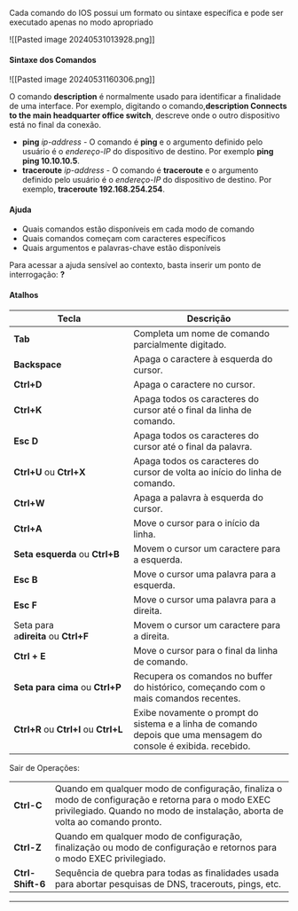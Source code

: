 
Cada comando do IOS possui um formato ou sintaxe específica e pode ser executado apenas no modo apropriado

![[Pasted image 20240531013928.png]]


#### Sintaxe dos Comandos
![[Pasted image 20240531160306.png]]


O comando **description** é normalmente usado para identificar a finalidade de uma interface. Por exemplo, digitando o comando,**description Connects to the main headquarter office switch**, descreve onde o outro dispositivo está no final da conexão.

- **ping** _ip-address_ - O comando é **ping** e o argumento definido pelo usuário é o _endereço-IP_ do dispositivo de destino. Por exemplo **ping ping 10.10.10.5**.
- **traceroute** _ip-address_ - O comando é **traceroute** e o argumento definido pelo usuário é o _endereço-IP_ do dispositivo de destino. Por exemplo, **traceroute 192.168.254.254**.



#### Ajuda
- Quais comandos estão disponíveis em cada modo de comando
- Quais comandos começam com caracteres específicos
- Quais argumentos e palavras-chave estão disponíveis

Para acessar a ajuda sensível ao contexto, basta inserir um ponto de interrogação: **?**



#### Atalhos
| **Tecla**                              | **Descrição**                                                                                                    |
| -------------------------------------- | ---------------------------------------------------------------------------------------------------------------- |
| **Tab**                                | Completa um nome de comando parcialmente digitado.                                                               |
| **Backspace**                          | Apaga o caractere à esquerda do cursor.                                                                          |
| **Ctrl+D**                             | Apaga o caractere no cursor.                                                                                     |
| **Ctrl+K**                             | Apaga todos os caracteres do cursor até o final da linha de comando.                                             |
| **Esc D**                              | Apaga todos os caracteres do cursor até o final da palavra.                                                      |
| **Ctrl+U** ou **Ctrl+X**               | Apaga todos os caracteres do cursor de volta ao início do linha de comando.                                      |
| **Ctrl+W**                             | Apaga a palavra à esquerda do cursor.                                                                            |
| **Ctrl+A**                             | Move o cursor para o início da linha.                                                                            |
| **Seta esquerda** ou **Ctrl+B**        | Movem o cursor um caractere para a esquerda.                                                                     |
| **Esc B**                              | Move o cursor uma palavra para a esquerda.                                                                       |
| **Esc F**                              | Move o cursor uma palavra para a direita.                                                                        |
| Seta para a**direita** ou **Ctrl+F**   | Movem o cursor um caractere para a direita.                                                                      |
| **Ctrl + E**                           | Move o cursor para o final da linha de comando.                                                                  |
| **Seta para cima** ou **Ctrl+P**       | Recupera os comandos no buffer do histórico, começando com o mais comandos recentes.                             |
| **Ctrl+R** ou **Ctrl+I** ou **Ctrl+L** | Exibe novamente o prompt do sistema e a linha de comando depois que uma mensagem do console é exibida. recebido. |


Sair de Operações:

|                  |                                                                                                                                                                                    |
| ---------------- | ---------------------------------------------------------------------------------------------------------------------------------------------------------------------------------- |
| **Ctrl-C**       | Quando em qualquer modo de configuração, finaliza o modo de configuração e retorna para o modo EXEC privilegiado. Quando no modo de instalação, aborta de volta ao comando pronto. |
| **Ctrl-Z**       | Quando em qualquer modo de configuração, finalização ou modo de configuração e retornos para o modo EXEC privilegiado.                                                             |
| **Ctrl-Shift-6** | Sequência de quebra para todas as finalidades usada para abortar pesquisas de DNS, tracerouts, pings, etc.                                                                         |

----
